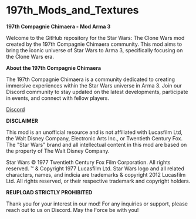 # 197th_Mods_and_Textures
**197th Compagnie Chimaera - Mod Arma 3**

Welcome to the GitHub repository for the Star Wars: The Clone Wars mod created by the 197th Compagnie Chimaera community. This mod aims to bring the iconic universe of Star Wars to Arma 3, specifically focusing on the Clone Wars era.

**About the 197th Compagnie Chimaera**

The 197th Compagnie Chimaera is a community dedicated to creating immersive experiences within the Star Wars universe in Arma 3. Join our Discord community to stay updated on the latest developments, participate in events, and connect with fellow players.

[Discord](https://discord.gg/qQs5GnV3Mt)

**DISCLAIMER**

This mod is an unofficial resource and is not affiliated with Lucasfilm Ltd, the Walt Disney Company, Electronic Arts Inc., or Twentieth Century Fox. The "Star Wars" brand and all intellectual content in this mod are based on the property of The Walt Disney Company.

Star Wars © 1977 Twentieth Century Fox Film Corporation. All rights reserved. ™ & Copyright 1977 Lucasfilm Ltd. Star Wars logo and all related characters, names, and indicia are trademarks & copyright 2012 Lucasfilm Ltd. All rights reserved, or their respective trademark and copyright holders.

**REUPLOAD STRICTLY PROHIBITED**

Thank you for your interest in our mod! For any inquiries or support, please reach out to us on Discord. May the Force be with you!